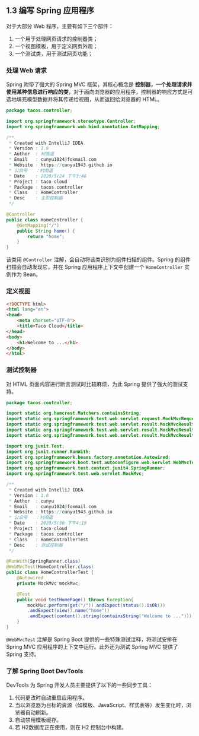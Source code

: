 ## 1.3 编写 Spring 应用程序

对于大部分 Web 程序，主要有如下三个部件：

1. 一个用于处理网页请求的控制器类；
2. 一个视图模板，用于定义网页外观；
3. 一个测试类，用于测试网页功能；

### 处理 Web 请求

Spring 附带了强大的 Spring MVC 框架，其核心概念是 **控制器，一个处理请求并使用某种信息进行响应的类**，对于面向浏览器的应用程序，控制器的响应方式是可选地填充模型数据并将其传递给视图，从而返回给浏览器的 HTML。

```java
package tacos.controller;

import org.springframework.stereotype.Controller;
import org.springframework.web.bind.annotation.GetMapping;

/**
 * Created with IntelliJ IDEA.
 * Version : 1.0
 * Author  : 村雨遥
 * Email   : cunyu1024@foxmail.com
 * Website : https://cunyu1943.github.io
 * 公众号   ：村雨遥
 * Date    : 2020/5/24 下午3:46
 * Project : taco-cloud
 * Package : tacos.controller
 * Class   : HomeController
 * Desc    : 主页控制器
 */

@Controller
public class HomeController {
    @GetMapping("/")
    public String home() {
        return "home";
    }
}
```

该类用 `@Controller` 注解，会自动将该类识别为组件扫描的组件。Spring 的组件扫描会自动发现它，并在 Spring 应用程序上下文中创建一个 `HomeController` 实例作为 Bean。

### 定义视图

```html
<!DOCTYPE html>
<html lang="en">
<head>
    <meta charset="UTF-8">
    <title>Taco Cloud</title>
</head>
<body>
    <h1>Welcome to ...</h1>
</body>
</html>
```

### 测试控制器

对 HTML 页面内容进行断言测试时比较麻烦，为此 Spring 提供了强大的测试支持。

```java
package tacos.controller;

import static org.hamcrest.Matchers.containsString;
import static org.springframework.test.web.servlet.request.MockMvcRequestBuilders.get;
import static org.springframework.test.web.servlet.result.MockMvcResultMatchers.content;
import static org.springframework.test.web.servlet.result.MockMvcResultMatchers.status;
import static org.springframework.test.web.servlet.result.MockMvcResultMatchers.view;

import org.junit.Test;
import org.junit.runner.RunWith;
import org.springframework.beans.factory.annotation.Autowired;
import org.springframework.boot.test.autoconfigure.web.servlet.WebMvcTest;
import org.springframework.test.context.junit4.SpringRunner;
import org.springframework.test.web.servlet.MockMvc;

/**
 * Created with IntelliJ IDEA.
 * Version : 1.0
 * Author  : cunyu
 * Email   : cunyu1024@foxmail.com
 * Website : https://cunyu1943.github.io
 * 公众号   ：村雨遥
 * Date    : 2020/5/30 下午4:19
 * Project : taco-cloud
 * Package : tacos.controller
 * Class   : HomeControllerTest
 * Desc    : 测试控制器
 */

@RunWith(SpringRunner.class)
@WebMvcTest(HomeController.class)
public class HomeControllerTest {
    @Autowired
    private MockMvc mockMvc;

    @Test
    public void testHomePage() throws Exception{
        mockMvc.perform(get("/")).andExpect(status().isOk())
        .andExpect(view().name("home"))
        .andExpect(content().string(containsString("Welcome to ...")));
    }
}

```

`@WebMvcTest` 注解是 Spring Boot 提供的一些特殊测试注释，将测试安排在 Spring MVC 应用程序的上下文中运行。此外还为测试 Spring MVC 提供了 Spring 支持。

### 了解 Spring Boot DevTools

DevTools 为 Spring 开发人员主要提供了以下的一些同步工具：

1. 代码更改时自动重启应用程序。
2. 当以浏览器为目标的资源（如模板、JavaScript、样式表等）发生变化时，浏览器自动刷新。
3. 自动禁用模板缓存。
4. 若 H2数据库正在使用，则在 H2 控制台中构建。